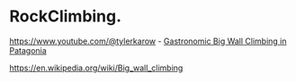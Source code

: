 # RockClimbing.
https://www.youtube.com/@tylerkarow - [Gastronomic Big Wall Climbing in Patagonia](https://youtu.be/zpAdJxwOZjU)

https://en.wikipedia.org/wiki/Big_wall_climbing
